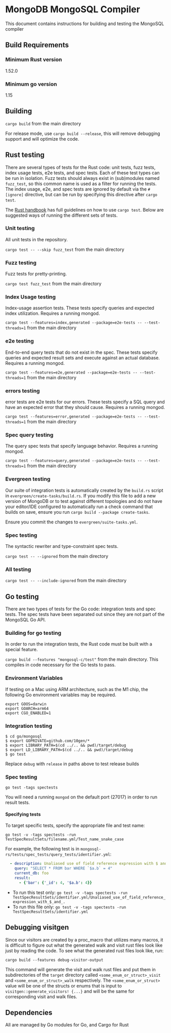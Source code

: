 # MongoDB MongoSQL Compiler

This document contains instructions for building and testing the MongoSQL compiler

## Build Requirements

### Minimum Rust version
1.52.0

### Minimum go version
1.15

## Building

`cargo build` from the main directory

For release mode, use `cargo build --release`, this will remove debugging support and will optimize
the code.

## Rust testing

There are several types of tests for the Rust code: unit tests, fuzz tests, index usage tests, e2e
tests, and spec tests. Each of these test types can be run in isolation. Fuzz tests should always
exist in (sub)modules named `fuzz_test`, so this common name is used as a filter for running the
tests. The index usage, e2e, and spec tests are ignored by default via the `#[ignore]` directive,
but can be run by specifying this directive after `cargo test`.

The [Rust handbook](https://doc.rust-lang.org/cargo/commands/cargo-test.html) has full guidelines
on how to use `cargo test`. Below are suggested ways of running the different sets of tests.

### Unit testing

All unit tests in the repository.

`cargo test -- --skip fuzz_test` from the main directory

### Fuzz testing

Fuzz tests for pretty-printing.

`cargo test fuzz_test` from the main directory

### Index Usage testing

Index-usage assertion tests. These tests specify queries and expected index utilization.
Requires a running mongod.

`cargo test --features=index,generated --package=e2e-tests -- --test-threads=1` from the main directory

### e2e testing

End-to-end query tests that do not exist in the spec. These tests specify queries and expected
result sets and execute against an actual database. Requires a running mongod.

`cargo test --features=e2e,generated --package=e2e-tests -- --test-threads=1` from the main directory

### errors testing

error tests are e2e tests for our errors. These tests specify a SQL query and have an expected
error that they should cause. Requires a running mongod.

`cargo test --features=error,generated --package=e2e-tests -- --test-threads=1` from the main directory

### Spec query testing

The query spec tests that specify language behavior. Requires a running mongod.

`cargo test --features=query,generated --package=e2e-tests -- --test-threads=1` from the main directory

### Evergreen testing

Our suite of integration tests is automatically created by the `build.rs` script in
`evergreen/create-tasks/build.rs`. If you modify this file to add a new version of
MongoDB or to test against different topologies and do not have your editor/IDE
configured to automatically run a check command that builds on save, ensure you
run `cargo build --package create-tasks`.

Ensure you commit the changes to `evergreen/suite-tasks.yml`.

### Spec testing

The syntactic rewriter and type-constraint spec tests.

`cargo test -- --ignored` from the main directory

### All testing

`cargo test -- --include-ignored` from the main directory

## Go testing

There are two types of tests for the Go code: integration tests and spec tests.
The spec tests have been separated out since they are not part of the MongoSQL Go
API.

### Building for go testing

In order to run the integration tests, the Rust code must be built with a
special feature.

`cargo build --features "mongosql-c/test"` from the main directory. This compiles
in code necessary for the Go tests to pass.

### Environment Variables
If testing on a Mac using ARM architecture, such as the M1 chip, the following Go environment variables may be required.
```
export GOOS=darwin
export GOARCH=arm64
export CGO_ENABLED=1
```

### Integration testing

```
$ cd go/mongosql
$ export GOPRIVATE=github.com/10gen/*
$ export LIBRARY_PATH=$(cd ../.. && pwd)/target/debug
$ export LD_LIBRARY_PATH=$(cd ../.. && pwd)/target/debug
$ go test
```

Replace `debug` with `release` in paths above to test release builds

### Spec testing

`go test -tags spectests`

You will need a running `mongod` on the default port (27017) in order
to run result tests.

#### Specifying tests

To target specific tests, specify the appropriate file and test name:

`go test -v -tags spectests -run TestSpecResultSets/filename.yml/Test_name_snake_case`

For example, the following test is in `mongosql-rs/tests/spec_tests/query_tests/identifier.yml`:

```yml
  - description: Unaliased use of field reference expression with $ and .
    query: "SELECT * FROM bar WHERE `$a.b` = 4"
    current_db: foo
    result:
      - {'bar': {'_id': 4, '$a.b': 4}}
```

* To run this test only: `go test -v -tags spectests -run TestSpecResultSets/identifier.yml/Unaliased_use_of_field_reference_expression_with_$_and_.`
* To run this file only: `go test -v -tags spectests -run TestSpecResultSets/identifier.yml`

## Debugging visitgen

Since our visitors are created by a proc_macro that utilizes many macros, it is difficult to figure out
what the generated walk and visit rust files look like just by reading the code. To see what the generated
rust files look like, run:

`cargo build --features debug-visitor-output`

This command will generate the visit and walk rust files and put them in subdirectories of the `target`
directory called `<some_enum_or_struct>_visit` and `<some_enum_or_struct>_walk` respectively. The
`<some_enum_or_struct>` value will be one of the structs or enums that is input to `visitgen::generate_visitors! {...}`
and will be the same for corresponding visit and walk files.

## Dependencies

All are managed by Go modules for Go, and Cargo for Rust
